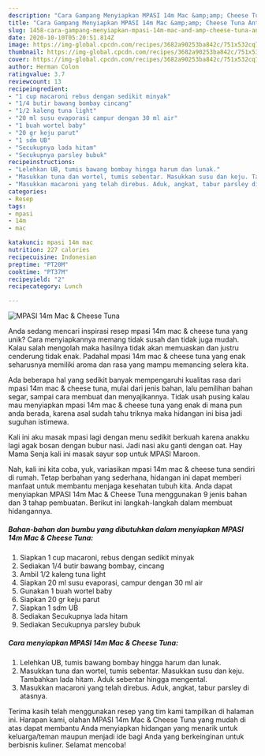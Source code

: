 ```yaml
---
description: "Cara Gampang Menyiapkan MPASI 14m Mac &amp;amp; Cheese Tuna Anti Gagal"
title: "Cara Gampang Menyiapkan MPASI 14m Mac &amp;amp; Cheese Tuna Anti Gagal"
slug: 1458-cara-gampang-menyiapkan-mpasi-14m-mac-and-amp-cheese-tuna-anti-gagal
date: 2020-10-10T05:20:51.814Z
image: https://img-global.cpcdn.com/recipes/3682a90253ba842c/751x532cq70/mpasi-14m-mac-cheese-tuna-foto-resep-utama.jpg
thumbnail: https://img-global.cpcdn.com/recipes/3682a90253ba842c/751x532cq70/mpasi-14m-mac-cheese-tuna-foto-resep-utama.jpg
cover: https://img-global.cpcdn.com/recipes/3682a90253ba842c/751x532cq70/mpasi-14m-mac-cheese-tuna-foto-resep-utama.jpg
author: Herman Colon
ratingvalue: 3.7
reviewcount: 13
recipeingredient:
- "1 cup macaroni rebus dengan sedikit minyak"
- "1/4 butir bawang bombay cincang"
- "1/2 kaleng tuna light"
- "20 ml susu evaporasi campur dengan 30 ml air"
- "1 buah wortel baby"
- "20 gr keju parut"
- "1 sdm UB"
- "Secukupnya lada hitam"
- "Secukupnya parsley bubuk"
recipeinstructions:
- "Lelehkan UB, tumis bawang bombay hingga harum dan lunak."
- "Masukkan tuna dan wortel, tumis sebentar. Masukkan susu dan keju. Tambahkan lada hitam. Aduk sebentar hingga mengental."
- "Masukkan macaroni yang telah direbus. Aduk, angkat, tabur parsley di atasnya."
categories:
- Resep
tags:
- mpasi
- 14m
- mac

katakunci: mpasi 14m mac 
nutrition: 227 calories
recipecuisine: Indonesian
preptime: "PT20M"
cooktime: "PT37M"
recipeyield: "2"
recipecategory: Lunch

---
```



![MPASI 14m Mac &amp; Cheese Tuna](https://img-global.cpcdn.com/recipes/3682a90253ba842c/751x532cq70/mpasi-14m-mac-cheese-tuna-foto-resep-utama.jpg)

Anda sedang mencari inspirasi resep mpasi 14m mac &amp; cheese tuna yang unik? Cara menyiapkannya memang tidak susah dan tidak juga mudah. Kalau salah mengolah maka hasilnya tidak akan memuaskan dan justru cenderung tidak enak. Padahal mpasi 14m mac &amp; cheese tuna yang enak seharusnya memiliki aroma dan rasa yang mampu memancing selera kita.

Ada beberapa hal yang sedikit banyak mempengaruhi kualitas rasa dari mpasi 14m mac &amp; cheese tuna, mulai dari jenis bahan, lalu pemilihan bahan segar, sampai cara membuat dan menyajikannya. Tidak usah pusing kalau mau menyiapkan mpasi 14m mac &amp; cheese tuna yang enak di mana pun anda berada, karena asal sudah tahu triknya maka hidangan ini bisa jadi suguhan istimewa.

Kali ini aku masak mpasi lagi dengan menu sedikit berkuah karena anakku lagi agak bosan dengan bubur nasi. Jadi nasi aku ganti dengan oat. Hay Mama Senja kali ini masak sayur sop untuk MPASI Maroon.


Nah, kali ini kita coba, yuk, variasikan mpasi 14m mac &amp; cheese tuna sendiri di rumah. Tetap berbahan yang sederhana, hidangan ini dapat memberi manfaat untuk membantu menjaga kesehatan tubuh kita. Anda dapat menyiapkan MPASI 14m Mac &amp; Cheese Tuna menggunakan 9 jenis bahan dan 3 tahap pembuatan. Berikut ini langkah-langkah dalam membuat hidangannya.

<!--inarticleads1-->

##### Bahan-bahan dan bumbu yang dibutuhkan dalam menyiapkan MPASI 14m Mac &amp; Cheese Tuna:

1. Siapkan 1 cup macaroni, rebus dengan sedikit minyak
1. Sediakan 1/4 butir bawang bombay, cincang
1. Ambil 1/2 kaleng tuna light
1. Siapkan 20 ml susu evaporasi, campur dengan 30 ml air
1. Gunakan 1 buah wortel baby
1. Siapkan 20 gr keju parut
1. Siapkan 1 sdm UB
1. Sediakan Secukupnya lada hitam
1. Sediakan Secukupnya parsley bubuk




<!--inarticleads2-->

##### Cara menyiapkan MPASI 14m Mac &amp; Cheese Tuna:

1. Lelehkan UB, tumis bawang bombay hingga harum dan lunak.
1. Masukkan tuna dan wortel, tumis sebentar. Masukkan susu dan keju. Tambahkan lada hitam. Aduk sebentar hingga mengental.
1. Masukkan macaroni yang telah direbus. Aduk, angkat, tabur parsley di atasnya.




Terima kasih telah menggunakan resep yang tim kami tampilkan di halaman ini. Harapan kami, olahan MPASI 14m Mac &amp; Cheese Tuna yang mudah di atas dapat membantu Anda menyiapkan hidangan yang menarik untuk keluarga/teman maupun menjadi ide bagi Anda yang berkeinginan untuk berbisnis kuliner. Selamat mencoba!
